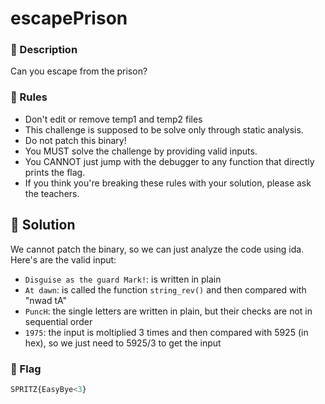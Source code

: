 # escapePrison

### 📍 Description
Can you escape from the prison?

### 📄 Rules
- Don't edit or remove temp1 and temp2 files
- This challenge is supposed to be solve only through static analysis.
- Do not patch this binary!
- You MUST solve the challenge by providing valid inputs.
- You CANNOT just jump with the debugger to any function that directly prints the flag.
- If you think you're breaking these rules with your solution, please ask the teachers.

## 🔑 Solution
We cannot patch the binary, so we can just analyze the code using ida. Here's are the valid input:
- `Disguise as the guard Mark!`: is written in plain
- `At dawn`: is called the function `string_rev()` and then compared with "nwad tA"
- `PuncH`: the single letters are written in plain, but their checks are not in sequential order
- `1975`: the input is moltiplied 3 times and then compared with 5925 (in hex), so we just need to 5925/3 to get the input

### 🚩 Flag
```python
SPRITZ{EasyBye<3}
```